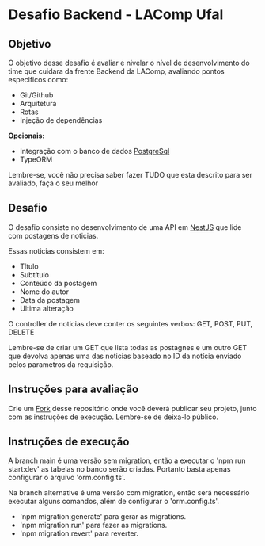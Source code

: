 # Desafio Backend - LAComp Ufal

## Objetivo

O objetivo desse desafio é avaliar e nivelar o nível de desenvolvimento do time que cuidara da frente Backend da LAComp, avaliando pontos especificos como:

- Git/Github
- Arquitetura
- Rotas
- Injeção de dependências

<b>Opcionais:</b>

- Integração com o banco de dados [PostgreSql](https://www.postgresql.org/)
- TypeORM

Lembre-se, você não precisa saber fazer TUDO que esta descrito para ser avaliado, faça o seu melhor

## Desafio

O desafio consiste no desenvolvimento de uma API em [NestJS](https://nestjs.com/) que lide com postagens de noticias.

Essas noticias consistem em:

- Título
- Subtítulo
- Conteúdo da postagem 
- Nome do autor
- Data da postagem
- Ultima alteração

O controller de noticias deve conter os seguintes verbos: GET, POST, PUT, DELETE

Lembre-se de criar um GET que lista todas as postagnes e um outro GET que devolva apenas uma das noticias baseado no ID da notícia enviado pelos parametros da requisição.

## Instruções para avaliação

Crie um [Fork](https://docs.github.com/pt/get-started/quickstart/fork-a-repo) desse repositório onde você deverá publicar seu projeto, junto com as instruções de execução. Lembre-se de deixa-lo público.

## Instruções de execução
 
 A branch main é uma versão sem migration, então a executar o 'npm run start:dev' as tabelas no banco serão criadas. Portanto basta apenas configurar o arquivo 'orm.config.ts'.
 
 Na branch alternative é uma versão com migration, então será necessário executar alguns comandos, além de configurar o 'orm.config.ts'.
  - 'npm migration:generate' para gerar as migrations.
  - 'npm migration:run' para fazer as migrations.
  - 'npm migration:revert' para reverter.
